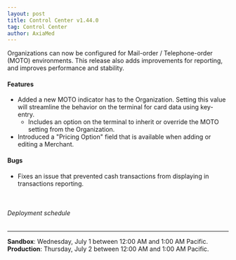 ```yaml
---
layout: post
title: Control Center v1.44.0
tag: Control Center
author: AxiaMed
---
```


Organizations can now be configured for Mail-order / Telephone-order (MOTO) environments. This release also adds improvements for reporting, and improves performance and stability. 

#### Features
* Added a new MOTO indicator has to the Organization. Setting this value will streamline the behavior on the terminal for card data using key-entry.
  * Includes an option on the terminal to inherit or override the MOTO setting from the Organization.
* Introduced a "Pricing Option" field that is available when adding or editing a Merchant. 

#### Bugs
* Fixes an issue that prevented cash transactions from displaying in transactions reporting.

&nbsp;  
###### Deployment schedule
* * *
**Sandbox**: Wednesday, July 1 between 12:00 AM and 1:00 AM Pacific.
<br>
**Production**: Thursday, July 2 between 12:00 AM and 1:00 AM Pacific.
